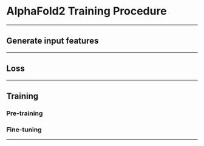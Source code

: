 # AlphaFold2 Training Procedure

---

## Generate input features

---

## Loss



---

## Training

### Pre-training

### Fine-tuning

---
